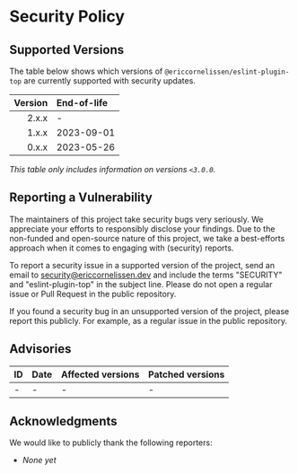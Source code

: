 # Security Policy

## Supported Versions

The table below shows which versions of `@ericcornelissen/eslint-plugin-top` are
currently supported with security updates.

| Version | End-of-life |
| ------: | :---------- |
|   2.x.x | -           |
|   1.x.x | 2023-09-01  |
|   0.x.x | 2023-05-26  |

_This table only includes information on versions `<3.0.0`._

## Reporting a Vulnerability

The maintainers of this project take security bugs very seriously. We appreciate
your efforts to responsibly disclose your findings. Due to the non-funded and
open-source nature of this project, we take a best-efforts approach when it
comes to engaging with (security) reports.

To report a security issue in a supported version of the project, send an email
to [security@ericcornelissen.dev] and include the terms "SECURITY" and
"eslint-plugin-top" in the subject line. Please do not open a regular issue or
Pull Request in the public repository.

If you found a security bug in an unsupported version of the project, please
report this publicly. For example, as a regular issue in the public repository.

## Advisories

| ID  | Date | Affected versions | Patched versions |
| :-- | :--- | :---------------- | :--------------- |
| -   | -    | -                 | -                |

## Acknowledgments

We would like to publicly thank the following reporters:

- _None yet_

[security@ericcornelissen.dev]: mailto:security@ericcornelissen.dev?subject=SECURITY%20%28eslint-plugin-top%29
